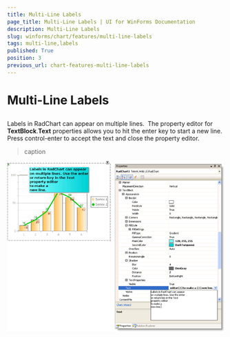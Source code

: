 ```yaml
---
title: Multi-Line Labels
page_title: Multi-Line Labels | UI for WinForms Documentation
description: Multi-Line Labels
slug: winforms/chart/features/multi-line-labels
tags: multi-line,labels
published: True
position: 3
previous_url: chart-features-multi-line-labels
---
```


# Multi-Line Labels



## 

Labels in RadChart can appear on multiple lines.  The property editor for __TextBlock__.__Text__ properties allows you to hit the enter key to start a new line. Press control-enter to accept the text and close the property editor.
>caption 

![chart-features-multi-line-labels 001](images/chart-features-multi-line-labels001.png)
